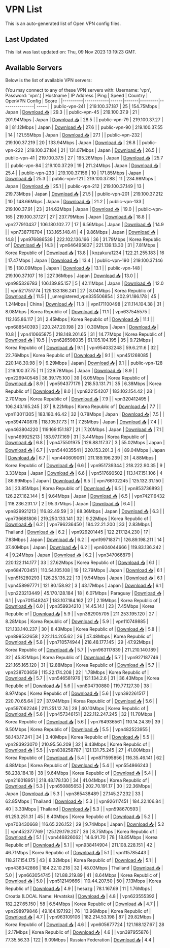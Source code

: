 # VPN List

This is an auto-generated list of Open VPN config files.

## Last Updated

This list was last updated on: Thu, 09 Nov 2023 13:19:23 GMT.

## Available Servers

Below is the list of available VPN servers:

(You may connect to any of these VPN servers with: Username: 'vpn', Password: 'vpn'.)
| Hostname | IP Address | Ping | Speed | Country | OpenVPN Config | Score |
|----------|------------|------|-------|---------|----------------| ----- |
| public-vpn-241 | 219.100.37.187 | 25 | 154.75Mbps | Japan | [Download 📥](./configs/server_0_JP.ovpn) | 29.3 |
| public-vpn-45 | 219.100.37.9 | 21 | 201.94Mbps | Japan | [Download 📥](./configs/server_1_JP.ovpn) | 28.5 |
| public-vpn-79 | 219.100.37.27 | 8 | 81.12Mbps | Japan | [Download 📥](./configs/server_2_JP.ovpn) | 27.6 |
| public-vpn-90 | 219.100.37.55 | 14 | 121.55Mbps | Japan | [Download 📥](./configs/server_3_JP.ovpn) | 27.1 |
| public-vpn-232 | 219.100.37.219 | 20 | 133.94Mbps | Japan | [Download 📥](./configs/server_4_JP.ovpn) | 26.8 |
| public-vpn-222 | 219.100.37.184 | 21 | 131.07Mbps | Japan | [Download 📥](./configs/server_5_JP.ovpn) | 26.5 |
| public-vpn-41 | 219.100.37.5 | 27 | 195.26Mbps | Japan | [Download 📥](./configs/server_6_JP.ovpn) | 25.7 |
| public-vpn-84 | 219.100.37.29 | 19 | 211.24Mbps | Japan | [Download 📥](./configs/server_7_JP.ovpn) | 25.4 |
| public-vpn-233 | 219.100.37.156 | 10 | 171.85Mbps | Japan | [Download 📥](./configs/server_8_JP.ovpn) | 25.3 |
| public-vpn-121 | 219.100.37.88 | 11 | 234.98Mbps | Japan | [Download 📥](./configs/server_9_JP.ovpn) | 25.1 |
| public-vpn-212 | 219.100.37.149 | 13 | 219.73Mbps | Japan | [Download 📥](./configs/server_10_JP.ovpn) | 21.5 |
| public-vpn-201 | 219.100.37.212 | 10 | 148.66Mbps | Japan | [Download 📥](./configs/server_11_JP.ovpn) | 21.2 |
| public-vpn-133 | 219.100.37.91 | 23 | 214.62Mbps | Japan | [Download 📥](./configs/server_12_JP.ovpn) | 19.0 |
| public-vpn-165 | 219.100.37.127 | 27 | 237.79Mbps | Japan | [Download 📥](./configs/server_13_JP.ovpn) | 18.8 |
| vpn277910437 | 106.180.102.77 | 17 | 6.56Mbps | Japan | [Download 📥](./configs/server_14_JP.ovpn) | 14.9 |
| vpn738776704 | 133.165.148.41 | 4 | 9.86Mbps | Japan | [Download 📥](./configs/server_15_JP.ovpn) | 14.8 |
| vpn976886539 | 222.102.136.166 | 36 | 31.79Mbps | Korea Republic of | [Download 📥](./configs/server_16_KR.ovpn) | 14.3 |
| vpn646495837 | 221.139.13.30 | 31 | 7.81Mbps | Korea Republic of | [Download 📥](./configs/server_17_KR.ovpn) | 13.8 |
| kozakura1234 | 122.21.255.183 | 16 | 17.47Mbps | Japan | [Download 📥](./configs/server_18_JP.ovpn) | 13.4 |
| public-vpn-190 | 219.100.37.146 | 15 | 130.09Mbps | Japan | [Download 📥](./configs/server_19_JP.ovpn) | 13.1 |
| public-vpn-148 | 219.100.37.107 | 16 | 227.36Mbps | Japan | [Download 📥](./configs/server_20_JP.ovpn) | 13.0 |
| vpn985326783 | 106.139.85.157 | 5 | 42.11Mbps | Japan | [Download 📥](./configs/server_21_JP.ovpn) | 12.0 |
| vpn521751774 | 125.133.186.241 | 27 | 8.04Mbps | Korea Republic of | [Download 📥](./configs/server_22_KR.ovpn) | 11.5 |
| _unregistered_vpn335506854 | 202.91.186.178 | 45 | 1.24Mbps | China | [Download 📥](./configs/server_23_CN.ovpn) | 11.3 |
| vpn171100498 | 211.114.104.38 | 31 | 8.08Mbps | Korea Republic of | [Download 📥](./configs/server_24_KR.ovpn) | 11.1 |
| vpn637545575 | 112.165.86.117 | 31 | 2.45Mbps | Korea Republic of | [Download 📥](./configs/server_25_KR.ovpn) | 11.1 |
| vpn688540393 | 220.247.20.198 | 23 | 0.30Mbps | Japan | [Download 📥](./configs/server_26_JP.ovpn) | 10.8 |
| vpn410665875 | 218.148.201.65 | 31 | 14.77Mbps | Korea Republic of | [Download 📥](./configs/server_27_KR.ovpn) | 10.5 |
| vpn626598035 | 61.105.104.195 | 35 | 9.72Mbps | Korea Republic of | [Download 📥](./configs/server_28_KR.ovpn) | 9.1 |
| vpn954032248 | 59.6.211.6 | 32 | 22.76Mbps | Korea Republic of | [Download 📥](./configs/server_29_KR.ovpn) | 9.1 |
| vpn451268085 | 220.148.30.98 | 9 | 9.29Mbps | Japan | [Download 📥](./configs/server_30_JP.ovpn) | 9.1 |
| public-vpn-128 | 219.100.37.75 | 11 | 229.78Mbps | Japan | [Download 📥](./configs/server_31_JP.ovpn) | 8.9 |
| vpn226940548 | 36.39.175.100 | 39 | 6.05Mbps | Korea Republic of | [Download 📥](./configs/server_32_KR.ovpn) | 8.9 |
| vpn594377179 | 218.53.131.71 | 35 | 6.38Mbps | Korea Republic of | [Download 📥](./configs/server_33_KR.ovpn) | 8.0 |
| vpn822154207 | 183.102.154.42 | 28 | 2.70Mbps | Korea Republic of | [Download 📥](./configs/server_34_KR.ovpn) | 7.9 |
| vpn320412495 | 106.243.165.245 | 37 | 8.22Mbps | Korea Republic of | [Download 📥](./configs/server_35_KR.ovpn) | 7.7 |
| vpn113011305 | 183.180.46.42 | 32 | 0.78Mbps | Japan | [Download 📥](./configs/server_36_JP.ovpn) | 7.5 |
| vpn394740878 | 118.105.17.73 | 11 | 7.25Mbps | Japan | [Download 📥](./configs/server_37_JP.ovpn) | 7.4 |
| vpn463804220 | 119.169.151.187 | 21 | 7.20Mbps | Japan | [Download 📥](./configs/server_38_JP.ovpn) | 7.1 |
| vpn469925213 | 183.97.17.169 | 31 | 3.44Mbps | Korea Republic of | [Download 📥](./configs/server_39_KR.ovpn) | 6.8 |
| vpn475501975 | 126.88.117.37 | 3 | 55.02Mbps | Japan | [Download 📥](./configs/server_40_JP.ovpn) | 6.7 |
| vpn544035541 | 220.153.201.3 | 4 | 89.04Mbps | Japan | [Download 📥](./configs/server_41_JP.ovpn) | 6.7 |
| vpn440609061 | 211.189.196.239 | 31 | 4.88Mbps | Korea Republic of | [Download 📥](./configs/server_42_KR.ovpn) | 6.6 |
| vpn951739344 | 218.222.90.35 | 9 | 3.33Mbps | Japan | [Download 📥](./configs/server_43_JP.ovpn) | 6.6 |
| vpn517690502 | 113.147.151.106 | 4 | 86.99Mbps | Japan | [Download 📥](./configs/server_44_JP.ovpn) | 6.5 |
| vpn766102245 | 125.132.31.150 | 34 | 23.85Mbps | Korea Republic of | [Download 📥](./configs/server_45_KR.ovpn) | 6.5 |
| vpn853736893 | 126.227.162.144 | 5 | 9.64Mbps | Japan | [Download 📥](./configs/server_46_JP.ovpn) | 6.5 |
| vpn742116432 | 118.236.231.17 | 2 | 95.37Mbps | Japan | [Download 📥](./configs/server_47_JP.ovpn) | 6.4 |
| vpn829921213 | 116.82.49.59 | 3 | 88.36Mbps | Japan | [Download 📥](./configs/server_48_JP.ovpn) | 6.3 |
| vpn736681806 | 219.250.133.141 | 32 | 9.22Mbps | Korea Republic of | [Download 📥](./configs/server_49_KR.ovpn) | 6.2 |
| vpn796236450 | 184.22.21.200 | 33 | 2.83Mbps | Thailand | [Download 📥](./configs/server_50_TH.ovpn) | 6.2 |
| vpn929201445 | 122.217.124.230 | 17 | 7.83Mbps | Japan | [Download 📥](./configs/server_51_JP.ovpn) | 6.2 |
| vpn199718371 | 126.89.198.211 | 14 | 37.40Mbps | Japan | [Download 📥](./configs/server_52_JP.ovpn) | 6.2 |
| vpn604044666 | 119.83.136.242 | 4 | 9.24Mbps | Japan | [Download 📥](./configs/server_53_JP.ovpn) | 6.2 |
| vpn347066879 | 220.122.114.177 | 33 | 27.62Mbps | Korea Republic of | [Download 📥](./configs/server_54_KR.ovpn) | 6.1 |
| vpn684703451 | 110.54.105.108 | 19 | 12.79Mbps | Japan | [Download 📥](./configs/server_55_JP.ovpn) | 6.1 |
| vpn515280293 | 126.25.135.22 | 13 | 9.54Mbps | Japan | [Download 📥](./configs/server_56_JP.ovpn) | 6.1 |
| vpn458997771 | 121.80.158.92 | 3 | 43.17Mbps | Japan | [Download 📥](./configs/server_57_JP.ovpn) | 6.1 |
| vpn223213449 | 45.170.128.184 | 18 | 6.07Mbps | Paraguay | [Download 📥](./configs/server_58_PY.ovpn) | 6.1 |
| vpn701548247 | 183.107.184.162 | 27 | 2.19Mbps | Korea Republic of | [Download 📥](./configs/server_59_KR.ovpn) | 6.0 |
| vpn359934210 | 14.45.14.1 | 23 | 7.45Mbps | Korea Republic of | [Download 📥](./configs/server_60_KR.ovpn) | 5.9 |
| vpn382905705 | 211.253.195.120 | 27 | 8.28Mbps | Korea Republic of | [Download 📥](./configs/server_61_KR.ovpn) | 5.9 |
| vpn110749885 | 121.133.140.237 | 30 | 8.43Mbps | Korea Republic of | [Download 📥](./configs/server_62_KR.ovpn) | 5.8 |
| vpn899532658 | 222.114.205.62 | 26 | 47.48Mbps | Korea Republic of | [Download 📥](./configs/server_63_KR.ovpn) | 5.8 |
| vpn710574944 | 218.48.177.145 | 29 | 47.92Mbps | Korea Republic of | [Download 📥](./configs/server_64_KR.ovpn) | 5.7 |
| vpn963117839 | 211.210.140.189 | 32 | 45.82Mbps | Korea Republic of | [Download 📥](./configs/server_65_KR.ovpn) | 5.7 |
| vpn927187746 | 221.165.165.120 | 31 | 12.88Mbps | Korea Republic of | [Download 📥](./configs/server_66_KR.ovpn) | 5.7 |
| vpn238703659 | 115.22.174.208 | 22 | 1.78Mbps | Korea Republic of | [Download 📥](./configs/server_67_KR.ovpn) | 5.7 |
| vpn546581976 | 121.134.2.6 | 31 | 36.43Mbps | Korea Republic of | [Download 📥](./configs/server_68_KR.ovpn) | 5.6 |
| vpn804730880 | 119.77.127.30 | 38 | 8.97Mbps | Korea Republic of | [Download 📥](./configs/server_69_KR.ovpn) | 5.6 |
| vpn392261517 | 220.70.65.64 | 27 | 37.94Mbps | Korea Republic of | [Download 📥](./configs/server_70_KR.ovpn) | 5.6 |
| vpn597062246 | 211.251.12.74 | 29 | 40.10Mbps | Korea Republic of | [Download 📥](./configs/server_71_KR.ovpn) | 5.6 |
| vpn457346151 | 222.112.247.245 | 32 | 11.70Mbps | Korea Republic of | [Download 📥](./configs/server_72_KR.ovpn) | 5.6 |
| vpn764936561 | 110.14.24.39 | 39 | 9.50Mbps | Korea Republic of | [Download 📥](./configs/server_73_KR.ovpn) | 5.5 |
| vpn482523955 | 58.143.17.241 | 34 | 3.40Mbps | Korea Republic of | [Download 📥](./configs/server_74_KR.ovpn) | 5.5 |
| vpn283923070 | 210.95.56.209 | 32 | 9.43Mbps | Korea Republic of | [Download 📥](./configs/server_75_KR.ovpn) | 5.5 |
| vpn838258787 | 121.131.75.245 | 27 | 41.80Mbps | Korea Republic of | [Download 📥](./configs/server_76_KR.ovpn) | 5.4 |
| vpn871595856 | 116.35.46.141 | 62 | 4.88Mbps | Korea Republic of | [Download 📥](./configs/server_77_KR.ovpn) | 5.4 |
| vpn554866243 | 58.238.184.18 | 38 | 9.64Mbps | Korea Republic of | [Download 📥](./configs/server_78_KR.ovpn) | 5.4 |
| vpn216018951 | 218.48.178.130 | 34 | 41.04Mbps | Korea Republic of | [Download 📥](./configs/server_79_KR.ovpn) | 5.3 |
| vpn650885653 | 202.70.191.17 | 30 | 22.36Mbps | Japan | [Download 📥](./configs/server_80_JP.ovpn) | 5.3 |
| vpn365438489 | 27.145.27.232 | 33 | 62.85Mbps | Thailand | [Download 📥](./configs/server_81_TH.ovpn) | 5.3 |
| vpn926117451 | 184.22.106.84 | 40 | 3.33Mbps | Thailand | [Download 📥](./configs/server_82_TH.ovpn) | 5.3 |
| vpn598670593 | 61.253.251.31 | 45 | 8.40Mbps | Korea Republic of | [Download 📥](./configs/server_83_KR.ovpn) | 5.2 |
| vpn703430668 | 116.65.226.152 | 29 | 9.74Mbps | Japan | [Download 📥](./configs/server_84_JP.ovpn) | 5.2 |
| vpn452377769 | 125.129.179.207 | 36 | 8.75Mbps | Korea Republic of | [Download 📥](./configs/server_85_KR.ovpn) | 5.1 |
| vpn446826062 | 14.6.91.70 | 78 | 18.85Mbps | Korea Republic of | [Download 📥](./configs/server_86_KR.ovpn) | 5.1 |
| vpn938414904 | 211.108.228.151 | 42 | 46.71Mbps | Korea Republic of | [Download 📥](./configs/server_87_KR.ovpn) | 5.1 |
| vpn115785443 | 118.217.154.175 | 43 | 8.32Mbps | Korea Republic of | [Download 📥](./configs/server_88_KR.ovpn) | 5.1 |
| vpn438342866 | 184.22.10.218 | 32 | 48.03Mbps | Thailand | [Download 📥](./configs/server_89_TH.ovpn) | 5.0 |
| vpn663054745 | 121.88.219.89 | 41 | 8.64Mbps | Korea Republic of | [Download 📥](./configs/server_90_KR.ovpn) | 5.0 |
| vpn512149666 | 110.44.207.50 | 50 | 7.13Mbps | Korea Republic of | [Download 📥](./configs/server_91_KR.ovpn) | 4.9 |
| hesazg | 78.1.167.69 | 11 | 1.76Mbps | Croatia (LOCAL Name: Hrvatska) | [Download 📥](./configs/server_92_HR.ovpn) | 4.8 |
| vpn623555392 | 182.227.65.150 | 58 | 6.54Mbps | Korea Republic of | [Download 📥](./configs/server_93_KR.ovpn) | 4.7 |
| vpn298979846 | 49.164.197.192 | 76 | 13.96Mbps | Korea Republic of | [Download 📥](./configs/server_94_KR.ovpn) | 4.7 |
| vpn963109106 | 182.214.53.198 | 87 | 29.82Mbps | Korea Republic of | [Download 📥](./configs/server_95_KR.ovpn) | 4.6 |
| vpn605677724 | 121.168.127.67 | 28 | 2.17Mbps | Korea Republic of | [Download 📥](./configs/server_96_KR.ovpn) | 4.6 |
| vpn397955876 | 77.35.56.33 | 122 | 9.09Mbps | Russian Federation | [Download 📥](./configs/server_97_RU.ovpn) | 4.4 |

